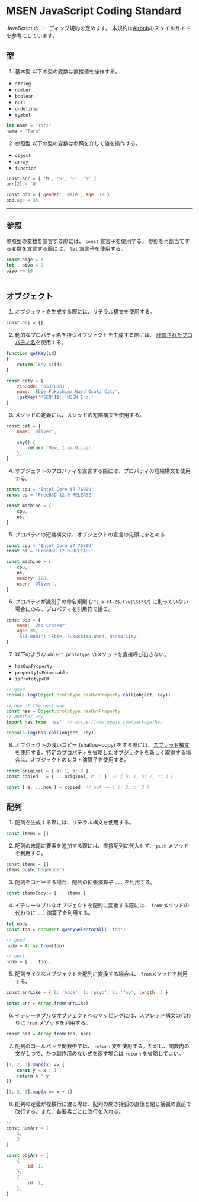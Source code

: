 # MSEN JavaScript Coding Standard
JavaScript のコーディング規約を定めます。
本規約は[Airbnb](https://mitsuruog.github.io/javascript-style-guide/#arrow-functions)のスタイルガイドを参考にしています。

## 型
1. 基本型
以下の型の変数は直接値を操作する。
- `string`
- `number`
- `boolean`
- `null`
- `undefined`
- `symbol`

```JavaScript
let name = "Tari"
name = "Taro"
```

2. 参照型
以下の型の変数は参照を介して値を操作する。
- `object`
- `array`
- `function`

```JavaScript
const arr = [ 'M', 'S', 'E', 'N' ]
arr[2] = 'O'

const bob = { gender: 'male', age: 17 }
bob.age = 35
```

---

## 参照
参照型の変数を宣言する際には、 `const` 宣言子を使用する。
参照を再割当てする変数を宣言する際には、 `let` 宣言子を使用する。

```JavaScript
const hoge = 1
let   piyo = 2
piyo += 10
```

---

## オブジェクト
1. オブジェクトを生成する際には、リテラル構文を使用する。

```JavaScript
const obj = {}
```

2. 動的なプロパティ名を持つオブジェクトを生成する際には、 [計算されたプロパティ名](https://developer.mozilla.org/ja/docs/Web/JavaScript/Reference/Operators/Object_initializer#%E8%A8%88%E7%AE%97%E3%81%95%E3%82%8C%E3%81%9F%E3%83%97%E3%83%AD%E3%83%91%E3%83%86%E3%82%A3%E5%90%8D)を使用する。

```JavaScript
function getKey(id)
{
    return `key-${id}`
}

const city = {
    zipCode: '553-0001',
    name: 'Ebie Fukushima Ward Osaka City',
    [getKey('MSEN')]: 'MSEN Inc.'
}
```

3. メソッドの定義には、メソッドの短縮構文を使用する。

```JavaScript
const cat = {
    name: 'Oliver',

    say() {
        return 'Mew, I am Oliver.'
    },
}
```

4. オブジェクトのプロパティを宣言する際には、プロパティの短縮構文を使用する。

```JavaScript
const cpu = 'Intel Core i7 7600U'
const os = 'FreeBSD 12.0-RELEASE'

const machine = {
    cpu,
    os,
}
```

5. プロパティの短縮構文は、オブジェクトの宣言の先頭にまとめる

```JavaScript
const cpu = 'Intel Core i7 7600U'
const os = 'FreeBSD 12.0-RELEASE'

const machine = {
    cpu,
    os,
    memory: 128,
    user: 'Oliver',
}
```

6. プロパティが識別子の命名規則 (`/^[_a-zA-Z$](\w|\$)*$/`) に則っていない場合にのみ、プロパティを引用符で括る。
```JavaScript
const bob = {
    name: 'Bob Crocker'
    age: 35,
    '553-0001': 'Ebie, Fukushima Ward, Osaka City',
}
```

7. 以下のような `object.prototype` のメソッドを直接呼び出さない。
  - `hasOwnProperty`
  - `propertyIsEnumerable`
  - `isPrototypeOf`

```JavaScript
// good
console.log(Object.prototype.hasOwnProperty.call(object, key))

// one of the best way
const has = Object.prototype.hasOwnProperty
// another way
import has from 'has'  // https://www.npmjs.com/package/has

console.log(has.call(object, key))
```

8. オブジェクトの浅いコピー (shallow-copy) をする際には、[スプレッド構文](https://developer.mozilla.org/ja/docs/Web/JavaScript/Reference/Operators/Spread_syntax) を使用する。特定のプロパティを省略したオブジェクトを新しく取得する場合は、オブジェクトのレスト演算子を使用する。

```JavaScript
const original = { a: 1, b: 2 }
const copied   = { ...original, c: 3 }  // { a: 1, b: 2, c: 3 }

const { a, ...noA } = copied  // noA => { b: 2, c: 3 }
```

## 配列

1. 配列を生成する際には、リテラル構文を使用する。

```JavaScript
const items = []
```

2. 配列の末尾に要素を追加する際には、直接配列に代入せず、 `push` メソッドを利用する。

``` JavaScript
const items = []
items.push('hogehoge')
```

3. 配列をコピーする場合、配列の拡張演算子 `...` を利用する。

```JavaScript
const itemsCopy = [ ...items ]
```

4. イテレータブルなオブジェクトを配列に変換する際には、 `from` メソッドの代わりに `...` 演算子を利用する。

```JavaScript
let node
const foo = document.querySelectorAll('.foo')

// good
node = Array.from(foo)

// best
node = [ ...foo ]
```

5. 配列ライクなオブジェクトを配列に変換する場合は、 `from`メソッドを利用する。

```JavaScript
const arrLike = { 0: 'hoge', 1: 'piyo', 2: 'foo', length: 3 }

const arr = Array.from(arrLike)
```

6. イテレータブルなオブジェクトへのマッピングには、スプレッド構文の代わりに `from` メソッドを利用する。

```JavaScript
const baz = Array.from(foo, bar)
```

7. 配列のコールバック関数中では、 `return` 文を使用する。ただし、関数内の文が１つで、かつ副作用のない式を返す場合は  `return` を省略してよい。

```JavaScript
[1, 2, 3].map((x) => {
    const y = x + 1
    return x * y
})

[1, 2, 3].map(x => x + 1)
```

8. 配列の定義が複数行に渡る際は、配列の開き括弧の直後と閉じ括弧の直前で改行する。また、各要素ごとに改行を入れる。

```JavaScript
// 
const numArr = [
    1,
    2
]

const objArr = [
    {
        id: 1,
    },
    {
        id: 2,
    },
]
```